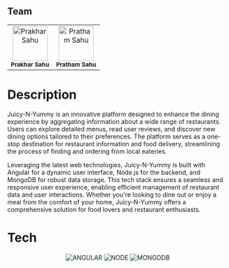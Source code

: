 ## Team
<div align="center">
  <table>
    <tr>
      <td align="center">
        <img src="https://avatars.githubusercontent.com/u/80202909?v=4" alt="Prakhar Sahu" width="80"/><br/>
        <sub><b>Prakhar Sahu</b></sub>
      </td>
      <td align="center">
        <img src="https://avatars.githubusercontent.com/u/80022922?v=4" alt="Pratham Sahu" width="80"/><br/>
        <sub><b>Pratham Sahu</b></sub>
      </td>
    </tr>
  </table>
</div>


# Description
Juicy-N-Yummy is an innovative platform designed to enhance the dining experience by aggregating information about a wide range of restaurants. Users can explore detailed menus, read user reviews, and discover new dining options tailored to their preferences. The platform serves as a one-stop destination for restaurant information and food delivery, streamlining the process of finding and ordering from local eateries.

Leveraging the latest web technologies, Juicy-N-Yummy is built with Angular for a dynamic user interface, Node.js for the backend, and MongoDB for robust data storage. This tech stack ensures a seamless and responsive user experience, enabling efficient management of restaurant data and user interactions. Whether you're looking to dine out or enjoy a meal from the comfort of your home, Juicy-N-Yummy offers a comprehensive solution for food lovers and restaurant enthusiasts.


# Tech
<div style="text-align: center; margin: 20px 0;">
  <img alt="ANGULAR" src="https://img.shields.io/badge/Angular-DD0031?style=for-the-badge&logo=angular&logoColor=white"/>
  <img alt="NODE" src="https://img.shields.io/badge/Node.js-339933?style=for-the-badge&logo=nodedotjs&logoColor=white" />
  <img alt="MONGODB" src="https://img.shields.io/badge/MongoDB-4EA94B?style=for-the-badge&logo=mongodb&logoColor=black" />
</div>
